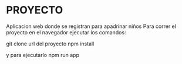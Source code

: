 # PROYECTO
Aplicacion web donde se registran para apadrinar niños
Para correr el proyecto en el navegador ejecutar los comandos:

git clone url del proyecto
npm install

y para ejecutarlo 
npm run app

